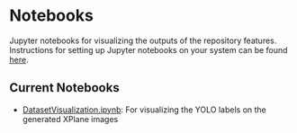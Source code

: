 # Notebooks
Jupyter notebooks for visualizing the outputs of the repository features. Instructions for setting up Jupyter notebooks on your system can be found [here](https://jupyter.org/install). 

## Current Notebooks
* [DatasetVisualization.ipynb](./DatasetVisualization.ipynb): For visualizing the YOLO labels on the generated XPlane images